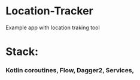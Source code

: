 # Location-Tracker

Example app with location traking tool

# Stack:
### Kotlin coroutines, Flow, Dagger2, Services, 
